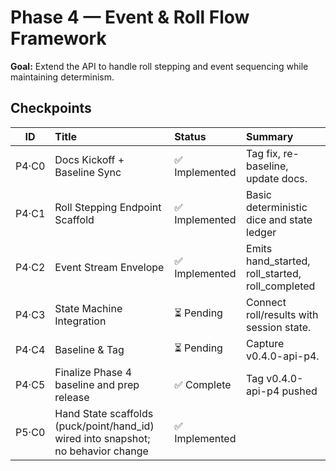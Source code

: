 # Phase 4 — Event & Roll Flow Framework

**Goal:** Extend the API to handle roll stepping and event sequencing while maintaining determinism.

## Checkpoints
| ID | Title | Status | Summary |
|:--:|:------|:-------|:---------|
| P4·C0 | Docs Kickoff + Baseline Sync | ✅ Implemented | Tag fix, re-baseline, update docs. |
| P4·C1 | Roll Stepping Endpoint Scaffold | ✅ Implemented | Basic deterministic dice and state ledger |
| P4·C2 | Event Stream Envelope | ✅ Implemented | Emits hand_started, roll_started, roll_completed |
| P4·C3 | State Machine Integration | ⏳ Pending | Connect roll/results with session state. |
| P4·C4 | Baseline & Tag | ⏳ Pending | Capture v0.4.0-api-p4. |
| P4·C5 | Finalize Phase 4 baseline and prep release | ✅ Complete | Tag v0.4.0-api-p4 pushed |
| P5·C0 | Hand State scaffolds (puck/point/hand_id) wired into snapshot; no behavior change | ✅ Implemented |
